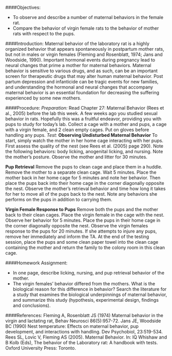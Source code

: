 ####Objectives:
*	To observe and describe a number of maternal behaviors in the female rat.
*	Compare the behavior of virgin female rats to the behavior of mother rats with respect to the pups.  

####Introduction:
Maternal behavior of the laboratory rat is a highly organized behavior that appears spontaneously in postpartum mother rats, but not in males or virgin females (Fleming and Rosenblatt, 1974; Jans and Woodside, 1990).  Important hormonal events during pregnancy lead to neural changes that prime a mother for maternal behaviors.  Maternal behavior is sensitive to various drugs, and as such, can be an important screen for therapeutic drugs that may alter human maternal behavior.  Post partum depression and infanticide can be tragic events for new families, and understanding the hormonal and neural changes that accompany maternal behavior is an essential foundation for decreasing the suffering experienced by some new mothers.

####Procedure:
*Preparation:*
Read Chapter 27: Maternal Behavior (Rees et al., 2005) before the lab this week.
A few weeks ago you studied sexual behavior in rats.  Hopefully this was a fruitful endeavor, providing you with pups to study for today’s lab.   Collect a cage with a mother and pups, a cage with a virgin female, and 2 clean empty cages.  Put on gloves before handling any pups.
*Test:*
**Observing Undisturbed Maternal Behavior**
To start, simply watch the mother in her home cage interacting with her pups.  First assess the quality of the nest (see Rees et al. (2005) page 290). Note the following behaviors: body licking, anogenital licking, and nursing.  Note the mother’s posture.  Observe the mother and litter for 30 minutes.

**Pup Retrieval**
Remove the pups to clean cage and place them in a huddle.  Remove the mother to a separate clean cage.  Wait 5 minutes.  Place the mother back in her home cage for 5 minutes and note her behavior.  Then place the pups back into their home cage in the corner diagonally opposite the nest.  Observe the mother’s retrieval behavior and time how long it takes for her to move all of the pups back to the nest.  Note any behaviors she performs on the pups in addition to carrying them.

**Virgin Female Response to Pups**
Remove both the pups and the mother back to their clean cages.  Place the virgin female in the cage with the nest.  Observe her behavior for 5 minutes.  Place the pups in their home cage in the corner diagonally opposite the nest.  Observe the virgin females response to the pups for 20 minutes.  If she attempts to injure any pups, remove her immediately and inform the TA.  At the end of the testing session, place the pups and some clean paper towel into the clean cage containing the mother and return the family to the colony room in this clean cage.  

####Homework Assignment:
*	In one page, describe licking, nursing, and pup retrieval behavior of the mother.
*	The virgin females’ behavior differed from the mothers.  What is the biological reason for this difference in behavior?  Search the literature for a study that examines the biological underpinnings of maternal behavior, and summarize this study (hypothesis, experimental design, findings and conclusions).

####References:
Fleming A, Rosenblatt JS (1974) Maternal behavior in the virgin and lactating rat, Behav Neurosci 86(5):957-72.
Jans JE, Woodside BC (1990) Nest temperature: Effects on maternal behavior, pup development, and interactions with handling. Dev Psychobiol, 23:519-534.
Rees SL, Lovic V, Fleming AS (2005). Maternal Behavior. In: IQ Whishaw and B Kolb (Eds), The behavior of the Laboratory rat: A handbook with tests. Oxford University Press: Toronto.
